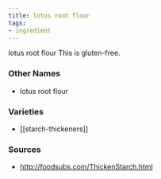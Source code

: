 ```yaml
---
title: lotus root flour
tags:
- ingredient
---
```

lotus root flour This is gluten-free.

### Other Names

* lotus root flour

### Varieties

* [[starch-thickeners]]

### Sources
* http://foodsubs.com/ThickenStarch.html
